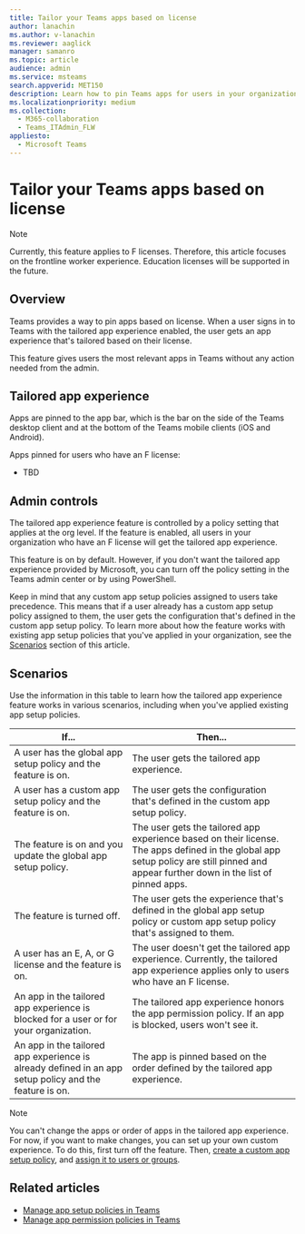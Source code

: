 ```yaml
---
title: Tailor your Teams apps based on license
author: lanachin
ms.author: v-lanachin
ms.reviewer: aaglick
manager: samanro
ms.topic: article
audience: admin
ms.service: msteams
search.appverid: MET150
description: Learn how to pin Teams apps for users in your organization based on license.
ms.localizationpriority: medium
ms.collection: 
  - M365-collaboration
  - Teams_ITAdmin_FLW
appliesto: 
  - Microsoft Teams
---
```


# Tailor your Teams apps based on license

> [!NOTE]
> Currently, this feature applies to F licenses. Therefore, this article focuses on the frontline worker experience. Education licenses will be supported in the future.

## Overview

Teams provides a way to pin apps based on license. When a user signs in to Teams with the tailored app experience enabled, the user gets an app experience that's tailored based on their license.

This feature gives users the most relevant apps in Teams without any action needed from the admin.

## Tailored app experience

Apps are pinned to the app bar, which is the bar on the side of the Teams desktop client and at the bottom of the Teams mobile clients (iOS and Android).

Apps pinned for users who have an F license:

- TBD

## Admin controls

The tailored app experience feature is controlled by a policy setting that applies at the org level. If the feature is enabled, all users in your organization who have an F license will get the tailored app experience.

This feature is on by default. However, if you don't want the tailored app experience provided by Microsoft, you can turn off the policy setting in the Teams admin center or by using PowerShell.

Keep in mind that any custom app setup policies assigned to users take precedence. This means that if a user already has a custom app setup policy assigned to them, the user gets the configuration that's defined in the custom app setup policy. To learn more about how the feature works with existing app setup policies that you've applied in your organization, see the [Scenarios](#scenarios) section of this article.

## Scenarios

Use the information in this table to learn how the tailored app experience feature works in various scenarios, including when you've applied existing app setup policies.

|If...  |Then... |
|---------|---------|
|A user has the global app setup policy and the feature is on.     | The user gets the tailored app experience.        |
|A user has a custom app setup policy and the feature is on.    |The user gets the configuration that's defined in the custom app setup policy.          |
|The feature is on and you update the global app setup policy.     |The user gets the tailored app experience based on their license. The apps defined in the global app setup policy are still pinned and appear further down in the list of   pinned apps.          |
|The feature is turned off.   | The user gets the experience that's defined in the global app setup policy or custom app setup policy that's assigned to them.          |
|A user has an E, A, or G license and the feature is on.   | The user doesn't get the tailored app experience. Currently, the tailored app experience applies only to users who have an F license.        |
|An app in the tailored app experience is blocked for a user or for your organization.      |The tailored app experience honors the app permission policy. If an app is blocked, users won't see it.           |
|An app in the tailored app experience is already defined in an app setup policy and the feature is on. |The app is pinned based on the order defined by the tailored app experience.        |

> [!NOTE]
> You can't change the apps or order of apps in the tailored app experience. For now, if you want to make changes, you can set up your own custom experience. To do this, first turn off the feature. Then, [create a custom app setup policy](teams-app-setup-policies.md), and [assign it to users or groups](assign-policies-users-and-groups.md).

## Related articles

- [Manage app setup policies in Teams](teams-app-setup-policies.md)
- [Manage app permission policies in Teams](teams-app-permission-policies.md)

